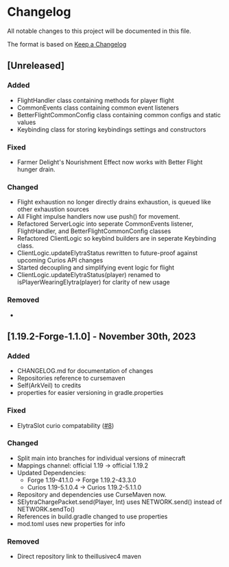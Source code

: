 # Changelog
All notable changes to this project will be documented in this file.

The format is based on [Keep a Changelog](http://keepachangelog.com/en/1.0.0/)

## [Unreleased]

### Added

- FlightHandler class containing methods for player flight
- CommonEvents class containing common event listeners
- BetterFlightCommonConfig class containing common configs and static values
- Keybinding class for storing keybindings settings and constructors

### Fixed

- Farmer Delight's Nourishment Effect now works with Better Flight hunger drain.

### Changed

- Flight exhaustion no longer directly drains exhaustion, is queued like other exhaustion sources
- All Flight impulse handlers now use push() for movement.
- Refactored ServerLogic into seperate CommonEvents listener, FlightHandler, and BetterFlightCommonConfig classes
- Refactored ClientLogic so keybind builders are in seperate Keybinding class.
- ClientLogic.updateElytraStatus rewritten to future-proof against upcoming Curios API changes
- Started decoupling and simplifying event logic for flight
- ClientLogic.updateElytraStatus(player) renamed to isPlayerWearingElytra(player) for clarity of new usage
### Removed

- 

## [1.19.2-Forge-1.1.0] - November 30th, 2023

### Added

- CHANGELOG.md for documentation of changes
- Repositories reference to cursemaven
- Self(ArkVeil) to credits
- properties for easier versioning in gradle.properties

### Fixed

- ElytraSlot curio compatability ([#8](https://github.com/rejahtavi/betterflight/issues/8))

### Changed

- Split main into branches for individual versions of minecraft
- Mappings channel: official 1.19 -> official 1.19.2
- Updated Dependencies: 
  - Forge 1.19-41.1.0 -> Forge 1.19.2-43.3.0
  - Curios 1.19-5.1.0.4 -> Curios 1.19.2-5.1.1.0
- Repository and dependencies use CurseMaven now.
- SElytraChargePacket.send(Player, Int) uses NETWORK.send() instead of NETWORK.sendTo()
- References in build.gradle changed to use properties
- mod.toml uses new properties for info

### Removed

- Direct repository link to theillusivec4 maven